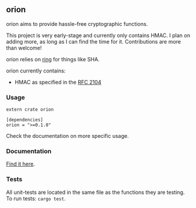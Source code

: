 ## orion

orion aims to provide hassle-free cryptographic functions.

This project is very early-stage and currently only contains HMAC. I plan on adding
more, as long as I can find the time for it. Contributions are more than welcome!

orion relies on [ring](https://github.com/briansmith/ring) for things like SHA.

orion currently contains:
* HMAC as specified in the [RFC 2104](https://tools.ietf.org/html/rfc2104)

### Usage
`extern crate orion`
```
[dependencies]
orion = ">=0.1.0"
```
Check the documentation on more specific usage.
### Documentation
[Find it here](https://docs.rs/orion).

### Tests
All unit-tests are located in the same file as the functions they are testing.
To run tests: `cargo test`.
